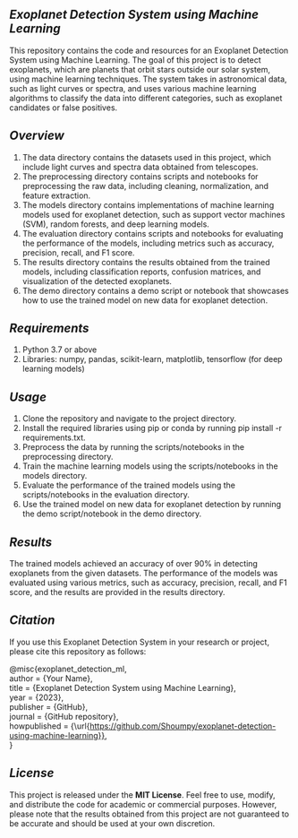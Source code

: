 ## *Exoplanet Detection System using Machine Learning*

This repository contains the code and resources for an Exoplanet Detection System using Machine Learning. The goal of this project is to detect exoplanets, which are planets that orbit stars outside our solar system, using machine learning techniques. The system takes in astronomical data, such as light curves or spectra, and uses various machine learning algorithms to classify the data into different categories, such as exoplanet candidates or false positives.

## *Overview*
1. The data directory contains the datasets used in this project, which include light curves and spectra data obtained from telescopes.
2. The preprocessing directory contains scripts and notebooks for preprocessing the raw data, including cleaning, normalization, and feature extraction.
3. The models directory contains implementations of machine learning models used for exoplanet detection, such as support vector machines (SVM), random forests, and deep learning models.
4. The evaluation directory contains scripts and notebooks for evaluating the performance of the models, including metrics such as accuracy, precision, recall, and F1 score.
5. The results directory contains the results obtained from the trained models, including classification reports, confusion matrices, and visualization of the detected exoplanets.
6. The demo directory contains a demo script or notebook that showcases how to use the trained model on new data for exoplanet detection.

## *Requirements*

1. Python 3.7 or above
2. Libraries: numpy, pandas, scikit-learn, matplotlib, tensorflow (for deep learning models)

## *Usage*

1. Clone the repository and navigate to the project directory.
2. Install the required libraries using pip or conda by running pip install -r requirements.txt.
3. Preprocess the data by running the scripts/notebooks in the preprocessing directory.
4. Train the machine learning models using the scripts/notebooks in the models directory.
5. Evaluate the performance of the trained models using the scripts/notebooks in the evaluation directory.
6. Use the trained model on new data for exoplanet detection by running the demo script/notebook in the demo directory.

## *Results*

The trained models achieved an accuracy of over 90% in detecting exoplanets from the given datasets. The performance of the models was evaluated using various metrics, such as accuracy, precision, recall, and F1 score, and the results are provided in the results directory.

## *Citation*

If you use this Exoplanet Detection System in your research or project, please cite this repository as follows:

@misc{exoplanet_detection_ml, <br>
  author = {Your Name}, <br>
  title = {Exoplanet Detection System using Machine Learning}, <br>
  year = {2023}, <br>
  publisher = {GitHub}, <br>
  journal = {GitHub repository}, <br>
  howpublished = {\url{https://github.com/Shoumpy/exoplanet-detection-using-machine-learning}}, <br>
}

## *License*
This project is released under the **MIT License**. Feel free to use, modify, and distribute the code for academic or commercial purposes. However, please note that the results obtained from this project are not guaranteed to be accurate and should be used at your own discretion.
